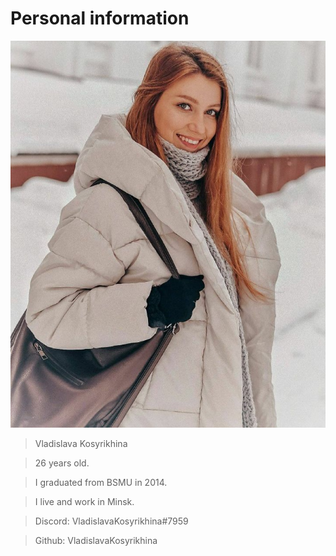 # Personal information
![](images/20230308_203059.jpg)
>Vladislava Kosyrikhina

>26 years old.

>I graduated from BSMU in 2014.

>I live and work in Minsk.

>Discord: VladislavaKosyrikhina#7959

>Github: VladislavaKosyrikhina